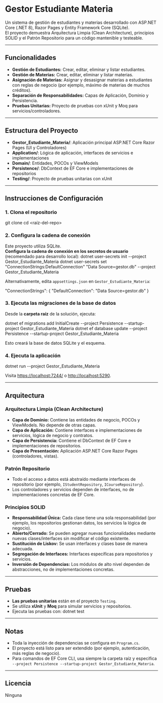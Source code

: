 # Gestor Estudiante Materia

Un sistema de gestión de estudiantes y materias desarrollado con ASP.NET Core (.NET 8), Razor Pages y Entity Framework Core (SQLite).  
El proyecto demuestra Arquitectura Limpia (Clean Architecture), principios SOLID y el Patrón Repositorio para un código mantenible y testeable.

---

## Funcionalidades

- **Gestión de Estudiantes:** Crear, editar, eliminar y listar estudiantes.
- **Gestión de Materias:** Crear, editar, eliminar y listar materias.
- **Asignación de Materias:** Asignar y desasignar materias a estudiantes con reglas de negocio (por ejemplo, máximo de materias de muchos créditos).
- **Separación de Responsabilidades:** Capas de Aplicación, Dominio y Persistencia.
- **Pruebas Unitarias:** Proyecto de pruebas con xUnit y Moq para servicios/controladores.

---

## Estructura del Proyecto

- **Gestor_Estudiante_Materia/**: Aplicación principal ASP.NET Core Razor Pages (UI y Controladores)
- **Application/**: Lógica de aplicación, interfaces de servicios e implementaciones
- **Domain/**: Entidades, POCOs y ViewModels
- **Persistence/**: DbContext de EF Core e implementaciones de repositorios
- **Testing/**: Proyecto de pruebas unitarias con xUnit

---

## Instrucciones de Configuración

### 1. Clona el repositorio

git clone <tu-url-del-repo> cd <raíz-del-repo>

### 2. Configura la cadena de conexión

Este proyecto utiliza SQLite.  
**Configura la cadena de conexión en los secretos de usuario** (recomendado para desarrollo local):
dotnet user-secrets init --project Gestor_Estudiante_Materia dotnet user-secrets set "ConnectionStrings:DefaultConnection" "Data Source=gestor.db" --project Gestor_Estudiante_Materia

Alternativamente, edita `appsettings.json` en `Gestor_Estudiante_Materia`:

"ConnectionStrings": { "DefaultConnection": "Data Source=gestor.db" }

### 3. Ejecuta las migraciones de la base de datos

Desde la **carpeta raíz** de la solución, ejecuta:

dotnet ef migrations add InitialCreate --project Persistence --startup-project Gestor_Estudiante_Materia 
dotnet ef database update --project Persistence --startup-project Gestor_Estudiante_Materia

Esto creará la base de datos SQLite y el esquema.

### 4. Ejecuta la aplicación

dotnet run --project Gestor_Estudiante_Materia

Visita [https://localhost:7244/](https://localhost:7244/) o [http://localhost:5290](http://localhost:5290).

---

## Arquitectura

### Arquitectura Limpia (Clean Architecture)

- **Capa de Dominio:** Contiene las entidades de negocio, POCOs y ViewModels. No depende de otras capas.
- **Capa de Aplicación:** Contiene interfaces e implementaciones de servicios, lógica de negocio y contratos.
- **Capa de Persistencia:** Contiene el DbContext de EF Core e implementaciones de repositorios.
- **Capa de Presentación:** Aplicación ASP.NET Core Razor Pages (controladores, vistas).

### Patrón Repositorio

- Todo el acceso a datos está abstraído mediante interfaces de repositorio (por ejemplo, `IStudentRepository`, `ICourseRepository`).
- Los controladores y servicios dependen de interfaces, no de implementaciones concretas de EF Core.

### Principios SOLID

- **Responsabilidad Única:** Cada clase tiene una sola responsabilidad (por ejemplo, los repositorios gestionan datos, los servicios la lógica de negocio).
- **Abierto/Cerrado:** Se pueden agregar nuevas funcionalidades mediante nuevas clases/interfaces sin modificar el código existente.
- **Sustitución de Liskov:** Se usan interfaces y clases base de manera adecuada.
- **Segregación de Interfaces:** Interfaces específicas para repositorios y servicios.
- **Inversión de Dependencias:** Los módulos de alto nivel dependen de abstracciones, no de implementaciones concretas.

---

## Pruebas

- **Las pruebas unitarias** están en el proyecto `Testing`.
- Se utiliza **xUnit** y **Moq** para simular servicios y repositorios.
- Ejecuta las pruebas con: dotnet test


---

## Notas

- Toda la inyección de dependencias se configura en `Program.cs`.
- El proyecto está listo para ser extendido (por ejemplo, autenticación, más reglas de negocio).
- Para comandos de EF Core CLI, usa siempre la carpeta raíz y especifica `--project Persistence --startup-project Gestor_Estudiante_Materia`.

---

## Licencia

Ninguna
